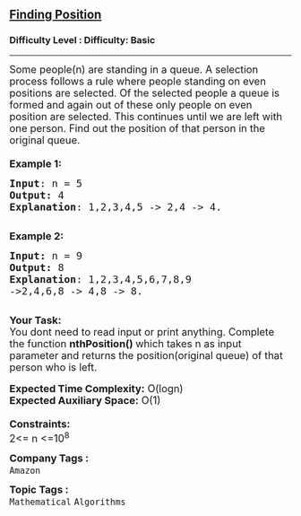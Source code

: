 <h2><a href="https://www.geeksforgeeks.org/problems/finding-position2223/1?page=3&difficulty=Basic&status=unsolved&sortBy=submissions">Finding Position</a></h2><h3>Difficulty Level : Difficulty: Basic</h3><hr><div class="problems_problem_content__Xm_eO"><p><span style="font-size: 18px;">Some people(n) are standing in a queue. A selection process follows a rule where people standing on even positions&nbsp;are selected. Of the selected people a queue is formed and again out&nbsp;of these only&nbsp;people on even position&nbsp;are selected. This continues until we are left with one person.&nbsp;Find out the position of that person in the original queue.<br><br><strong>Example 1:</strong></span></p>
<pre><span style="font-size: 18px;"><strong>Input</strong>: n = 5
<strong>Output:</strong>&nbsp;4&nbsp;
<strong>Explanation</strong>: 1,2,3,4,5 -&gt; 2,4 -&gt; 4.</span>
</pre>
<p><br><span style="font-size: 18px;"><strong>Example 2:</strong></span></p>
<pre><span style="font-size: 18px;"><strong>Input: </strong>n = 9
<strong>Output:&nbsp;</strong>8
<strong>Explanation</strong>: 1,2,3,4,5,6,7,8,9
-&gt;2,4,6,8 -&gt; 4,8 -&gt; 8. </span>
</pre>
<p><br><span style="font-size: 18px;"><strong>Your Task:&nbsp;&nbsp;</strong><br>You dont need to read input or print anything. Complete the function <strong>nthPosition()&nbsp;</strong>which takes n&nbsp;as input parameter and returns the position(original queue) of that person who is left.</span><br><br><span style="font-size: 18px;"><strong>Expected Time Complexity:</strong> O(logn)<br><strong>Expected Auxiliary Space:</strong> O(1)<br><br><strong>Constraints:</strong><br>2&lt;= n &lt;=10<sup>8</sup></span></p></div><p><span style=font-size:18px><strong>Company Tags : </strong><br><code>Amazon</code>&nbsp;<br><p><span style=font-size:18px><strong>Topic Tags : </strong><br><code>Mathematical</code>&nbsp;<code>Algorithms</code>&nbsp;